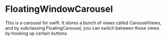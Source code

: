 # FloatingWindowCarousel

This is a carousel for swift. It stores a bunch of views called CarouselViews, and by subclassing FloatingCarousel, you can switch between those views by hooking up certain buttons
